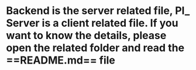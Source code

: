 # Backend is the server related file, PI_ Server is a client related file. If you want to know the details, please open the related folder and read the ==README.md== file